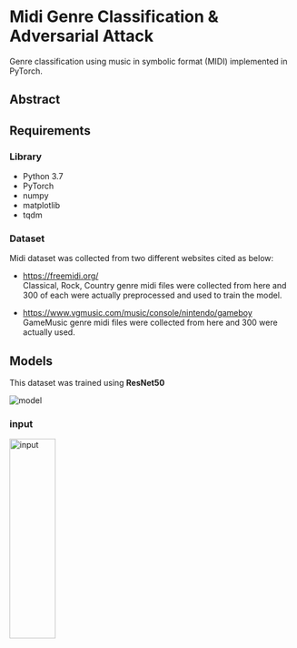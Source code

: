 # Midi Genre Classification & Adversarial Attack
Genre classification using music in symbolic format (MIDI) implemented in PyTorch. 

## Abstract


## Requirements
### Library
* Python 3.7
* PyTorch
* numpy
* matplotlib
* tqdm

### Dataset
Midi dataset was collected from two different websites cited as below:
* https://freemidi.org/   
Classical, Rock, Country genre midi files were collected from here and 300 of each were actually preprocessed and used to train the model.

- https://www.vgmusic.com/music/console/nintendo/gameboy   
GameMusic genre midi files were collected from here and 300 were actually used.


## Models
This dataset was trained using **ResNet50**

![model](https://user-images.githubusercontent.com/56469754/86505899-01a62100-be05-11ea-81bb-174b37f66344.jpg)   

### input
<img src="https://user-images.githubusercontent.com/56469754/86505898-feab3080-be04-11ea-8ae6-90d8623352b4.jpg" width="40%" height="30%" title="input"></img><br/>
